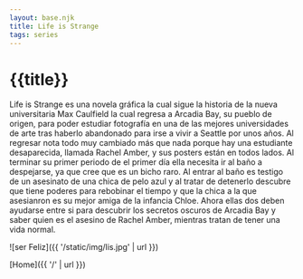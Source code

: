 ```yaml
---
layout: base.njk
title: Life is Strange
tags: series
---
```


# {{title}}
Life is Strange es una novela gráfica la cual sigue la historia de la nueva universitaria Max Caulfield la cual regresa a Arcadia Bay, su pueblo de origen, para poder estudiar fotografía en una de las mejores universidades de arte tras haberlo abandonado para irse a vivir a Seattle por unos años. Al regresar nota todo muy cambiado más que nada porque hay una estudiante desaparecida, llamada Rachel Amber, y sus posters están en todos lados. Al terminar su primer periodo de el primer día ella necesita ir al baño a despejarse, ya que cree que es un bicho raro. Al entrar al baño es testigo de un asesinato de una chica de pelo azul y al tratar de detenerlo descubre que tiene poderes para rebobinar el tiempo y que la chica a la que asesianron es su mejor amiga de la infancia Chloe. Ahora ellas dos deben ayudarse entre si para descubrir los secretos oscuros de Arcadia Bay y saber quien es el asesino de Rachel Amber, mientras tratan de tener una vida normal.

![ser Feliz]({{ '/static/img/lis.jpg' | url }})

[Home]({{ '/' | url }})
